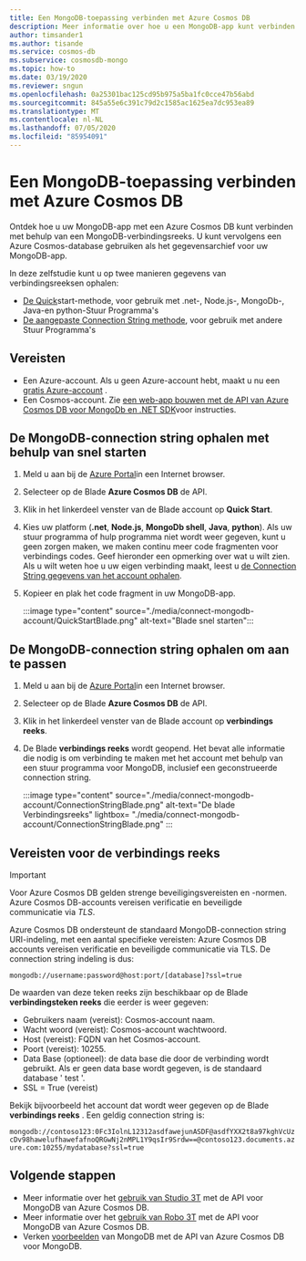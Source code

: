 ```yaml
---
title: Een MongoDB-toepassing verbinden met Azure Cosmos DB
description: Meer informatie over hoe u een MongoDB-app kunt verbinden met Azure Cosmos DB door de connection string op te halen van Azure Portal
author: timsander1
ms.author: tisande
ms.service: cosmos-db
ms.subservice: cosmosdb-mongo
ms.topic: how-to
ms.date: 03/19/2020
ms.reviewer: sngun
ms.openlocfilehash: 0a25301bac125cd95b975a5ba1fc0cce47b56abd
ms.sourcegitcommit: 845a55e6c391c79d2c1585ac1625ea7dc953ea89
ms.translationtype: MT
ms.contentlocale: nl-NL
ms.lasthandoff: 07/05/2020
ms.locfileid: "85954091"
---
```

# <a name="connect-a-mongodb-application-to-azure-cosmos-db"></a>Een MongoDB-toepassing verbinden met Azure Cosmos DB

Ontdek hoe u uw MongoDB-app met een Azure Cosmos DB kunt verbinden met behulp van een MongoDB-verbindingsreeks. U kunt vervolgens een Azure Cosmos-database gebruiken als het gegevensarchief voor uw MongoDB-app.

In deze zelfstudie kunt u op twee manieren gegevens van verbindingsreeksen ophalen:

- [De Quick](#get-the-mongodb-connection-string-by-using-the-quick-start)start-methode, voor gebruik met .net-, Node.js-, MongoDb-, Java-en python-Stuur Programma's
- [De aangepaste Connection String methode](#get-the-mongodb-connection-string-to-customize), voor gebruik met andere Stuur Programma's

## <a name="prerequisites"></a>Vereisten

- Een Azure-account. Als u geen Azure-account hebt, maakt u nu een [gratis Azure-account](https://azure.microsoft.com/free/) .
- Een Cosmos-account. Zie [een web-app bouwen met de API van Azure Cosmos DB voor MongoDb en .NET SDK](create-mongodb-dotnet.md)voor instructies.

## <a name="get-the-mongodb-connection-string-by-using-the-quick-start"></a>De MongoDB-connection string ophalen met behulp van snel starten

1. Meld u aan bij de [Azure Portal](https://portal.azure.com)in een Internet browser.
2. Selecteer op de Blade **Azure Cosmos DB** de API.
3. Klik in het linkerdeel venster van de Blade account op **Quick Start**.
4. Kies uw platform (**.net**, **Node.js**, **MongoDb shell**, **Java**, **python**). Als uw stuur programma of hulp programma niet wordt weer gegeven, kunt u geen zorgen maken, we maken continu meer code fragmenten voor verbindings codes. Geef hieronder een opmerking over wat u wilt zien. Als u wilt weten hoe u uw eigen verbinding maakt, leest u [de Connection String gegevens van het account ophalen](#get-the-mongodb-connection-string-to-customize).
5. Kopieer en plak het code fragment in uw MongoDB-app.

    :::image type="content" source="./media/connect-mongodb-account/QuickStartBlade.png" alt-text="Blade snel starten":::

## <a name="get-the-mongodb-connection-string-to-customize"></a>De MongoDB-connection string ophalen om aan te passen

1. Meld u aan bij de [Azure Portal](https://portal.azure.com)in een Internet browser.
2. Selecteer op de Blade **Azure Cosmos DB** de API.
3. Klik in het linkerdeel venster van de Blade account op **verbindings reeks**.
4. De Blade **verbindings reeks** wordt geopend. Het bevat alle informatie die nodig is om verbinding te maken met het account met behulp van een stuur programma voor MongoDB, inclusief een geconstrueerde connection string.

   :::image type="content" source="./media/connect-mongodb-account/ConnectionStringBlade.png" alt-text="De blade Verbindingsreeks" lightbox= "./media/connect-mongodb-account/ConnectionStringBlade.png" :::

## <a name="connection-string-requirements"></a>Vereisten voor de verbindings reeks

> [!Important]
> Voor Azure Cosmos DB gelden strenge beveiligingsvereisten en -normen. Azure Cosmos DB-accounts vereisen verificatie en beveiligde communicatie via *TLS*.

Azure Cosmos DB ondersteunt de standaard MongoDB-connection string URI-indeling, met een aantal specifieke vereisten: Azure Cosmos DB accounts vereisen verificatie en beveiligde communicatie via TLS. De connection string indeling is dus:

`mongodb://username:password@host:port/[database]?ssl=true`

De waarden van deze teken reeks zijn beschikbaar op de Blade **verbindingsteken reeks** die eerder is weer gegeven:

* Gebruikers naam (vereist): Cosmos-account naam.
* Wacht woord (vereist): Cosmos-account wachtwoord.
* Host (vereist): FQDN van het Cosmos-account.
* Poort (vereist): 10255.
* Data Base (optioneel): de data base die door de verbinding wordt gebruikt. Als er geen data base wordt gegeven, is de standaard database ' test '.
* SSL = True (vereist)

Bekijk bijvoorbeeld het account dat wordt weer gegeven op de Blade **verbindings reeks** . Een geldig connection string is:

`mongodb://contoso123:0Fc3IolnL12312asdfawejunASDF@asdfYXX2t8a97kghVcUzcDv98hawelufhawefafnoQRGwNj2nMPL1Y9qsIr9Srdw==@contoso123.documents.azure.com:10255/mydatabase?ssl=true`

## <a name="next-steps"></a>Volgende stappen

- Meer informatie over het [gebruik van Studio 3T](mongodb-mongochef.md) met de API voor MongoDB van Azure Cosmos DB.
- Meer informatie over het [gebruik van Robo 3T](mongodb-robomongo.md) met de API voor MongoDB van Azure Cosmos DB.
- Verken [voorbeelden](mongodb-samples.md) van MongoDB met de API van Azure Cosmos DB voor MongoDB.
